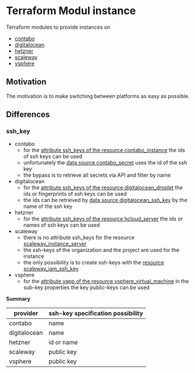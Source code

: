 # Terraform Modul instance

Terraform modules to provide instances on 

- [contabo](https://registry.terraform.io/providers/contabo/contabo/latest)
- [digitalocean](https://registry.terraform.io/providers/digitalocean/digitalocean/latest) 
- [hetzner](https://registry.terraform.io/providers/hetznercloud/hcloud/latest)
- [scaleway](https://registry.terraform.io/providers/scaleway/scaleway/latest)
- [vsphere](https://registry.terraform.io/providers/hashicorp/vsphere/latest)

## Motivation

The motivation is to make switching between platforms as easy as possible.

## Differences

### ssh_key

- contabo
  - for the [attribute ssh_keys of the resource contabo_instance](https://registry.terraform.io/providers/contabo/contabo/latest/docs/resources/contabo_instance#ssh_keys) the ids of ssh keys can be used<br>
  - unfortunately the [data source contabo_secret](https://registry.terraform.io/providers/contabo/contabo/latest/docs/data-sources/contabo_secret) uses the id of the ssh key
  - the bypass is to retrieve all secrets via API and filter by name
- digitalocean
  - for the [attribute ssh_keys of the resource digitalocean_droplet](https://registry.terraform.io/providers/digitalocean/digitalocean/latest/docs/resources/droplet#ssh_keys) the ids or fingerprints of ssh keys can be used<br>
  - the ids can be retrieved by [data source digitalocean_ssh_key](https://registry.terraform.io/providers/digitalocean/digitalocean/latest/docs/data-sources/ssh_key) by the name of the ssh key
- hetzner
  - for the [attribute ssh_keys of the resource hcloud_server](https://registry.terraform.io/providers/hetznercloud/hcloud/latest/docs/resources/server#ssh_keys) the ids or names of ssh keys can be used<br>
- scaleway
  - there is no attribute ssh_keys for the resource [scaleway_instance_server](https://registry.terraform.io/providers/scaleway/scaleway/latest/docs/resources/instance_server)
  - the ssh-keys of the organization and the project are used for the instance
  - the only possibility is to create ssh-keys with the [resource scaleway_iam_ssh_key](https://registry.terraform.io/providers/scaleway/scaleway/latest/docs/resources/iam_ssh_key)
- vsphere
  - for the [attribute vapp of the resource vsphere_virtual_machine](https://registry.terraform.io/providers/hashicorp/vsphere/latest/docs/resources/virtual_machine#vapp) in the sub-key properties the key public-keys can be used 

**Summary**

| provider     | ssh-key specification possibility |
|--------------|-----------------------------------|
| contabo      | name                              |
| digitalocean | name                              |
| hetzner      | id or name                        |
| scaleway     | public key                        |
| vsphere      | public key                        |